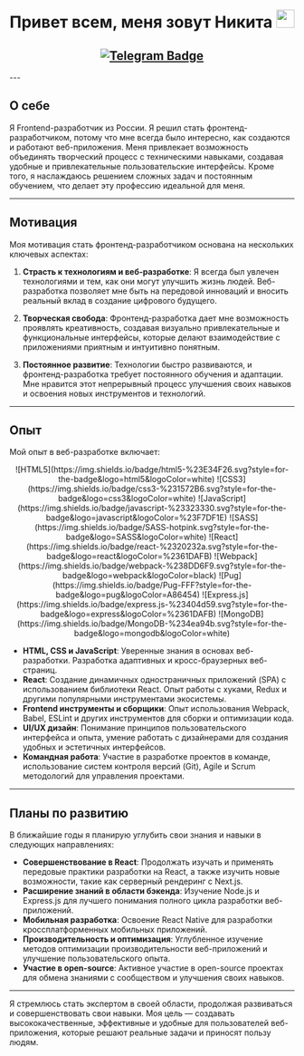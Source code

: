 <h1 align="center">Привет всем, меня зовут Никита 
<img src="https://github.com/blackcater/blackcater/raw/main/images/Hi.gif" height="32"/></h1>
<h2 align="center"><a href="https://t.me/sukhov_nikita">
    <img src="https://img.shields.io/badge/Telegram-2CA5E0?style=for-the-badge&logo=telegram&logoColor=white" alt="Telegram Badge"/>
</a>

</h2>
---

## О себе
Я Frontend-разработчик из России.
Я решил стать фронтенд-разработчиком, потому что мне всегда было интересно, как создаются и работают веб-приложения. Меня привлекает возможность объединять творческий процесс с техническими навыками, создавая удобные и привлекательные пользовательские интерфейсы. Кроме того, я наслаждаюсь решением сложных задач и постоянным обучением, что делает эту профессию идеальной для меня.

---

## Мотивация

Моя мотивация стать фронтенд-разработчиком основана на нескольких ключевых аспектах:

1. **Страсть к технологиям и веб-разработке**: Я всегда был увлечен технологиями и тем, как они могут улучшить жизнь людей. Веб-разработка позволяет мне быть на передовой инноваций и вносить реальный вклад в создание цифрового будущего.

2. **Творческая свобода**: Фронтенд-разработка дает мне возможность проявлять креативность, создавая визуально привлекательные и функциональные интерфейсы, которые делают взаимодействие с приложениями приятным и интуитивно понятным.

3. **Постоянное развитие**: Технологии быстро развиваются, и фронтенд-разработка требует постоянного обучения и адаптации. Мне нравится этот непрерывный процесс улучшения своих навыков и освоения новых инструментов и технологий.

---

## Опыт

Мой опыт в веб-разработке включает:
<p align="center">
![HTML5](https://img.shields.io/badge/html5-%23E34F26.svg?style=for-the-badge&logo=html5&logoColor=white)
![CSS3](https://img.shields.io/badge/css3-%231572B6.svg?style=for-the-badge&logo=css3&logoColor=white)
![JavaScript](https://img.shields.io/badge/javascript-%23323330.svg?style=for-the-badge&logo=javascript&logoColor=%23F7DF1E)
![SASS](https://img.shields.io/badge/SASS-hotpink.svg?style=for-the-badge&logo=SASS&logoColor=white)
![React](https://img.shields.io/badge/react-%2320232a.svg?style=for-the-badge&logo=react&logoColor=%2361DAFB)
![Webpack](https://img.shields.io/badge/webpack-%238DD6F9.svg?style=for-the-badge&logo=webpack&logoColor=black)
![Pug](https://img.shields.io/badge/Pug-FFF?style=for-the-badge&logo=pug&logoColor=A86454)
![Express.js](https://img.shields.io/badge/express.js-%23404d59.svg?style=for-the-badge&logo=express&logoColor=%2361DAFB)
![MongoDB](https://img.shields.io/badge/MongoDB-%234ea94b.svg?style=for-the-badge&logo=mongodb&logoColor=white)
</p>

- **HTML, CSS и JavaScript**: Уверенные знания в основах веб-разработки. Разработка адаптивных и кросс-браузерных веб-страниц.
- **React**: Создание динамичных одностраничных приложений (SPA) с использованием библиотеки React. Опыт работы с хуками, Redux и другими популярными инструментами экосистемы.
- **Frontend инструменты и сборщики**: Опыт использования Webpack, Babel, ESLint и других инструментов для сборки и оптимизации кода.
- **UI/UX дизайн**: Понимание принципов пользовательского интерфейса и опыта, умение работать с дизайнерами для создания удобных и эстетичных интерфейсов.
- **Командная работа**: Участие в разработке проектов в команде, использование систем контроля версий (Git), Agile и Scrum методологий для управления проектами.

---

## Планы по развитию

В ближайшие годы я планирую углубить свои знания и навыки в следующих направлениях:

- **Совершенствование в React**: Продолжать изучать и применять передовые практики разработки на React, а также изучить новые возможности, такие как серверный рендеринг с Next.js.
- **Расширение знаний в области бэкенда**: Изучение Node.js и Express.js для лучшего понимания полного цикла разработки веб-приложений.
- **Мобильная разработка**: Освоение React Native для разработки кроссплатформенных мобильных приложений.
- **Производительность и оптимизация**: Углубленное изучение методов оптимизации производительности веб-приложений и улучшение пользовательского опыта.
- **Участие в open-source**: Активное участие в open-source проектах для обмена знаниями с сообществом и улучшения своих навыков.

---

Я стремлюсь стать экспертом в своей области, продолжая развиваться и совершенствовать свои навыки. Моя цель — создавать высококачественные, эффективные и удобные для пользователей веб-приложения, которые решают реальные задачи и приносят пользу людям.

